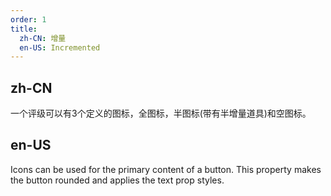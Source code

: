 ```yaml
---
order: 1
title:
  zh-CN: 增量
  en-US: Incremented
---
```


## zh-CN

一个评级可以有3个定义的图标，全图标，半图标(带有半增量道具)和空图标。

## en-US

Icons can be used for the primary content of a button. This property makes the button rounded and applies the text prop styles.
